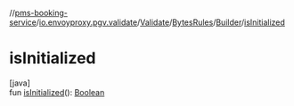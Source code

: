 //[pms-booking-service](../../../../../index.md)/[io.envoyproxy.pgv.validate](../../../index.md)/[Validate](../../index.md)/[BytesRules](../index.md)/[Builder](index.md)/[isInitialized](is-initialized.md)

# isInitialized

[java]\
fun [isInitialized](is-initialized.md)(): [Boolean](https://kotlinlang.org/api/core/kotlin-stdlib/kotlin/-boolean/index.html)